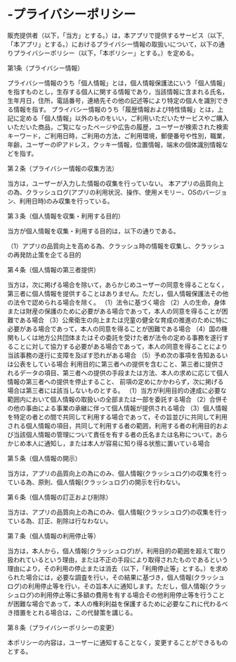 # -プライバシーポリシー

販売提供者（以下，「当方」とする。）は，本アプリで提供するサービス（以下,「本アプリ」とする。）におけるプライバシー情報の取扱いについて，以下の通りプライバシーポリシー（以下，「本ポリシー」とする。）を定める。

第1条（プライバシー情報）

プライバシー情報のうち「個人情報」とは，個人情報保護法にいう「個人情報」を指すものとし，生存する個人に関する情報であり，当該情報に含まれる氏名，生年月日，住所，電話番号，連絡先その他の記述等により特定の個人を識別できる情報を指す。 プライバシー情報のうち「履歴情報および特性情報」とは，上記に定める「個人情報」以外のものをいい，ご利用いただいたサービスやご購入いただいた商品，ご覧になったページや広告の履歴，ユーザーが検索された検索キーワード，ご利用日時，ご利用の方法，ご利用環境，郵便番号や性別，職業，年齢，ユーザーのIPアドレス，クッキー情報，位置情報，端末の個体識別情報などを指す。

第２条（プライバシー情報の収集方法）

当方は，ユーザーが入力した情報の収集を行っていない。 本アプリの品質向上の為、クラッシュログ(アプリの利用状況、操作、使用メモリー、OSのバージョン、利用日時)のみ収集を行っている。

第３条（個人情報を収集・利用する目的）

当方が個人情報を収集・利用する目的は，以下の通りである。

（1）アプリの品質向上を高める為、クラッシュ時の情報を収集し、クラッシュの再発防止策を企てる目的

第４条（個人情報の第三者提供）

当方は，次に掲げる場合を除いて，あらかじめユーザーの同意を得ることなく，第三者に個人情報を提供することはありません。ただし，個人情報保護法その他の法令で認められる場合を除く。 
（1）法令に基づく場合 
（2）人の生命，身体または財産の保護のために必要がある場合であって，本人の同意を得ることが困難である場合
（3）公衆衛生の向上または児童の健全な育成の推進のために特に必要がある場合であって，本人の同意を得ることが困難である場合
（4）国の機関もしくは地方公共団体またはその委託を受けた者が法令の定める事務を遂行することに対して協力する必要がある場合であって，本人の同意を得ることにより当該事務の遂行に支障を及ぼす恐れがある場合
（5）予め次の事項を告知あるいは公表をしている場合 利用目的に第三者への提供を含むこと、第三者に提供されるデータの項目、第三者への提供の手段または方法、本人の求めに応じて個人情報の第三者への提供を停止すること、
前項の定めにかかわらず，次に掲げる場合は第三者には該当しないものとする。
（1）当方が利用目的の達成に必要な範囲内において個人情報の取扱いの全部または一部を委託する場合
（2）合併その他の事由による事業の承継に伴って個人情報が提供される場合
（3）個人情報を特定の者との間で共同して利用する場合であって，その旨並びに共同して利用される個人情報の項目，共同して利用する者の範囲，利用する者の利用目的および当該個人情報の管理について責任を有する者の氏名または名称について，あらかじめ本人に通知し，または本人が容易に知り得る状態に置いている場合

第５条（個人情報の開示）

当方は，アプリの品質向上の為にのみ、個人情報(クラッシュログ)の収集を行っている為、原則、個人情報(クラッシュログ)の開示を行わない。

第６条（個人情報の訂正および削除）

当方は、アプリの品質向上の為にのみ、個人情報(クラッシュログ)の収集を行っている為、訂正、削除は行なわない。

第７条（個人情報の利用停止等）

当方は，本人から，個人情報(クラッシュログ)が，利用目的の範囲を超えて取り扱われているという理由，または不正の手段により取得されたものであるという理由により，その利用の停止または消去（以下，「利用停止等」とする。）を求められた場合には，必要な調査を行い，その結果に基づき，個人情報(クラッシュログ)の利用停止等を行い，その旨本人に通知します。ただし，個人情報(クラッシュログ)の利用停止等に多額の費用を有する場合その他利用停止等を行うことが困難な場合であって，本人の権利利益を保護するために必要なこれに代わるべき措置をとれる場合は，この代替策を講じる。

第８条（プライバシーポリシーの変更）

本ポリシーの内容は，ユーザーに通知することなく，変更することができるものとする。
